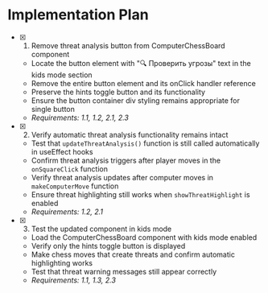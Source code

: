 # Implementation Plan

- [x] 1. Remove threat analysis button from ComputerChessBoard component

  - Locate the button element with "🔍 Проверить угрозы" text in the kids mode section
  - Remove the entire button element and its onClick handler reference
  - Preserve the hints toggle button and its functionality
  - Ensure the button container div styling remains appropriate for single button
  - _Requirements: 1.1, 1.2, 2.1, 2.3_

- [x] 2. Verify automatic threat analysis functionality remains intact

  - Test that `updateThreatAnalysis()` function is still called automatically in useEffect hooks
  - Confirm threat analysis triggers after player moves in the `onSquareClick` function
  - Verify threat analysis updates after computer moves in `makeComputerMove` function
  - Ensure threat highlighting still works when `showThreatHighlight` is enabled
  - _Requirements: 1.2, 2.1_

- [x] 3. Test the updated component in kids mode
  - Load the ComputerChessBoard component with kids mode enabled
  - Verify only the hints toggle button is displayed
  - Make chess moves that create threats and confirm automatic highlighting works
  - Test that threat warning messages still appear correctly
  - _Requirements: 1.1, 1.3, 2.3_
